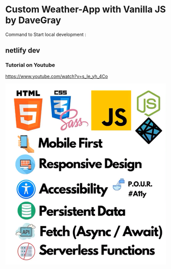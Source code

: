 # Custom Weather-App with Vanilla JS by DaveGray

Command to Start local development : 

## netlify dev

### Tutorial on Youtube

https://www.youtube.com/watch?v=s_Ie_yh_4Co

![](./dist/Immagine.png)



